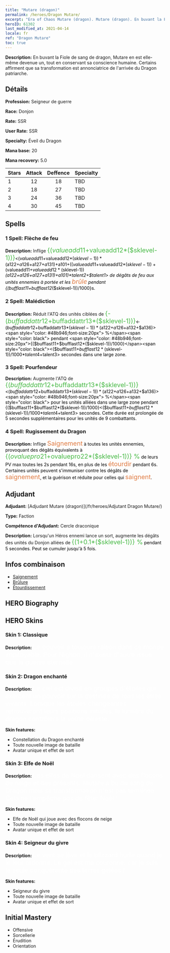 ```yaml
---
title: "Mutare (dragon)"
permalink: /heroes/Dragon Mutare/
excerpt: "Era of Chaos Mutare (dragon). Mutare (dragon). En buvant la Fiole de sang de dragon, Mutare en est elle-même devenue un, tout en conservant sa conscience humaine. Certains affirment que sa transformation est annonciatrice de l'arrivée du Dragon patriarche."
heroID: 61302
last_modified_at: 2021-04-14
locale: fr
ref: "Dragon Mutare"
toc: true
---
```

 **Description:** En buvant la Fiole de sang de dragon, Mutare en est elle-même devenue un, tout en conservant sa conscience humaine. Certains affirment que sa transformation est annonciatrice de l'arrivée du Dragon patriarche.
## Détails
 **Profession:** Seigneur de guerre

 **Race:** Donjon

 **Rate:** SSR

 **User Rate:** SSR

 **Specialty:** Éveil du Dragon

 **Mana base:** 20

 **Mana recovery:** 5.0


  | Stars   |     Attack     |    Deffence    |      Specialty     |
  |---------|:---------------:|:---------------:|--------------------|
  |    1    | 12 | 18 | TBD |
  |    2    | 18 | 27 | TBD |
  |    3    | 24 | 36 | TBD |
  |    4    | 30 | 45 | TBD |

## Spells
### 1 Spell: Flèche de feu
 **Description:** Inflige <span style="color: #48b946;font-size:20px">{($valueadd11+$valueadd12*($sklevel-1))}</span><span style="color: black"><($valueadd11+$valueadd12*($sklevel-1))*($a122+$a126+$a127+$a131)+$a101+(($valueadd11+$valueadd12*($sklevel-1))+($valueadd11+$valueadd12*($sklevel-1))*($a122+$a126+$a127+$a131)+$a101)*$talent2+$talent1> de dégâts de feu aux unités ennemies à portée et les <span style="color: #e07c44;font-size:20px">brûle</span><span style="color: black"> pendant {($bufflast11+$bufflast12*($sklevel-1))/1000}s.

### 2 Spell: Malédiction
 **Description:** Réduit l'ATQ des unités ciblées de <span style="color: #48b946;font-size:20px">{-($buffaddattr12+$buffaddattr13*($sklevel-1))}</span><span style="color: black"><-($buffaddattr12+$buffaddattr13*($sklevel-1))*($a122+$a126+$a132+$a136)><span style="color: #48b946;font-size:20px"> %</span><span style="color: black"> pendant <span style="color: #48b946;font-size:20px">{($bufflast11+$bufflast12*($sklevel-1))/1000}</span><span style="color: black"><($bufflast11+$bufflast12*($sklevel-1))/1000*$talent4+$talent3> secondes dans une large zone.

### 3 Spell: Pourfendeur
 **Description:** Augmente l'ATQ de <span style="color: #48b946;font-size:20px">{($buffaddattr12+$buffaddattr13*($sklevel-1))}</span><span style="color: black"><($buffaddattr12+$buffaddattr13*($sklevel-1))*($a122+$a126+$a132+$a136)><span style="color: #48b946;font-size:20px"> %</span><span style="color: black"> pour les unités alliées dans une large zone pendant {($bufflast11+$bufflast12*($sklevel-1))/1000}<($bufflast11+$bufflast12*($sklevel-1))/1000*$talent4+$talent3> secondes. Cette durée est prolongée de 5 secondes supplémentaires pour les unités de 9 combattants.

### 4 Spell: Rugissement du Dragon
 **Description:** Inflige <span style="color: #e07c44;font-size:20px">Saignement</span><span style="color: black"> à toutes les unités ennemies, provoquant des dégâts équivalents à <span style="color: #48b946;font-size:20px">{($ovaluepro21+$ovaluepro22*($sklevel-1))} %</span><span style="color: black"> de leurs PV max toutes les 2s pendant 16s, en plus de les <span style="color: #e07c44;font-size:20px">étourdir</span><span style="color: black"> pendant 6s. Certaines unités peuvent s'immuniser contre les dégâts de <span style="color: #e07c44;font-size:20px">saignement</span><span style="color: black">, et la guérison et réduite pour celles qui <span style="color: #e07c44;font-size:20px">saignent</span><span style="color: black">.


## Adjudant

 **Adjudant:**  [Adjudant Mutare (dragon)](/fr/heroes/Adjutant Dragon Mutare/) 

 **Type:**  Faction 

 **Compétence d'Adjudant:**  Cercle draconique 

 **Description:** Lorsqu'un Héros ennemi lance un sort, augmente les dégâts des unités du Donjon alliées de <span style="color: #48b946;font-size:20px">{(1+0.1*($sklevel-1))} %</span><span style="color: black"> pendant 5 secondes. Peut se cumuler jusqu'à 5 fois.

## Infos combinaison

* [Saignement](/fr/combination/Saignement/) 
* [Brûlure](/fr/combination/Brûlure/) 
* [Étourdissement](/fr/combination/Étourdissement/) 

## HERO Biography

## HERO Skins
### Skin 1: **Classique**

 **Description:** <span style="color: #ffffff;font-size:20px">Le pouvoir a toujours raison dans ce monde impitoyable. Pour Nighon, il n'existe d'autre issue que la guerre éternelle.</span>


### Skin 2: **Dragon enchanté**

 **Description:** <span style="color: #ffffff;font-size:20px">Le ciel est divisé en groupes d'étoiles qui exercent un pouvoir sur la destinée de tous les êtres vivants. Lorsque les étoiles changeantes retrouveront leurs positions initiales, la lumière du dragon contrôlera la voûte céleste.</span>

 **Skin features:** 

   - Constellation du Dragon enchanté
   - Toute nouvelle image de bataille
   - Avatar unique et effet de sort

### Skin 3: **Elfe de Noël**

 **Description:** <span style="color: #ffffff;font-size:20px">Les elfes de Noël dansent avec des flocons de neige et des présents. Mutare a bu du sang de Dragon mais sa transformation n'est pas terminée. Cela ne l'empêche pas de fêter Noël !</span>

 **Skin features:** 

   - Elfe de Noël qui joue avec des flocons de neige
   - Toute nouvelle image de bataille
   - Avatar unique et effet de sort

### Skin 4: **Seigneur du givre**

 **Description:** <span style="color: #ffffff;font-size:20px">Le vent se lève et le blizzard hurle quand je le leur ordonne. Le gel est ma couronne, car je suis la seule conquérante des terres gelées !</span>

 **Skin features:** 

   - Seigneur du givre
   - Toute nouvelle image de bataille
   - Avatar unique et effet de sort


## Initial Mastery
   - Offensive
   - Sorcellerie
   - Érudition
   - Orientation
